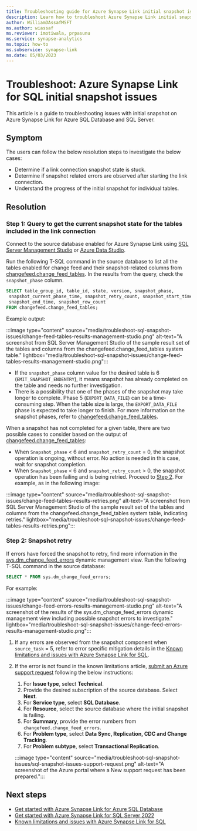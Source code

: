 ```yaml
---
title: Troubleshooting guide for Azure Synapse Link initial snapshot issues for Azure SQL Database and SQL Server 
description: Learn how to troubleshoot Azure Synapse Link initial snapshot issues for Azure SQL Database and SQL Server
author: WilliamDAssafMSFT
ms.author: wiassaf
ms.reviewer: imotiwala, prpasunu
ms.service: synapse-analytics
ms.topic: how-to
ms.subservice: synapse-link
ms.date: 05/03/2023
---
```


# Troubleshoot: Azure Synapse Link for SQL initial snapshot issues 

This article is a guide to troubleshooting issues with initial snapshot on Azure Synapse Link for Azure SQL Database and SQL Server.

## Symptom

The users can follow the below resolution steps to investigate the below cases: 

- Determine if a link connection snapshot state is stuck.
- Determine if snapshot related errors are observed after starting the link connection.
- Understand the progress of the initial snapshot for individual tables.

## Resolution

### Step 1: Query to get the current snapshot state for the tables included in the link connection 

Connect to the source database enabled for Azure Synapse Link using [SQL Server Management Studio](https://aka.ms/ssms) or [Azure Data Studio](https://aka.ms/azuredatastudio).

Run the following T-SQL command in the source database to list all the tables enabled for change feed and their snapshot-related columns from [changefeed.change_feed_tables](/sql/relational-databases/system-tables/changefeed-change-feed-tables-transact-sql). In the results from the query, check the `snapshot_phase` column. 

```sql
SELECT table_group_id, table_id, state, version, snapshot_phase, 
 snapshot_current_phase_time, snapshot_retry_count, snapshot_start_time,
 snapshot_end_time, snapshot_row_count 
FROM changefeed.change_feed_tables;
```

Example output:

:::image type="content" source="media/troubleshoot-sql-snapshot-issues/change-feed-tables-results-management-studio.png" alt-text="A screenshot from SQL Server Management Studio of the sample result set of the tables and columns from the changefeed.change_feed_tables system table." lightbox="media/troubleshoot-sql-snapshot-issues/change-feed-tables-results-management-studio.png":::

 - If the `snapshot_phase` column value for the desired table is 6 (`EMIT_SNAPSHOT_ENDENTRY`), it means snapshot has already completed on the table and needs no further investigation. 
 - There is a possibility that one of the phases of the snapshot may take longer to complete. Phase 5 (`EXPORT_DATA_FILE`) can be a time-consuming step. When the table size is large, the `EXPORT_DATA_FILE` phase is expected to take longer to finish. For more information on the snapshot phases, refer to [changefeed.change_feed_tables](/sql/relational-databases/system-tables/changefeed-change-feed-tables-transact-sql).

When a snapshot has not completed for a given table, there are two possible cases to consider based on the output of [changefeed.change_feed_tables](/sql/relational-databases/system-tables/changefeed-change-feed-tables-transact-sql):

- When `Snapshot_phase` < 6 and `snapshot_retry_count` = 0, the snapshot operation is ongoing, without error. No action is needed in this case, wait for snapshot completion.
- When `Snapshot_phase` < 6 and `snapshot_retry_count` > 0, the snapshot operation has been failing and is being retried. Proceed to [Step 2](#step-2-snapshot-retry). For example, as in the following image:

:::image type="content" source="media/troubleshoot-sql-snapshot-issues/change-feed-tables-results-retries.png" alt-text="A screenshot from SQL Server Management Studio of the sample result set of the tables and columns from the changefeed.change_feed_tables system table, indicating retries." lightbox="media/troubleshoot-sql-snapshot-issues/change-feed-tables-results-retries.png":::

### Step 2: Snapshot retry

If errors have forced the snapshot to retry, find more information in the [sys.dm_change_feed_errors](/sql/relational-databases/system-dynamic-management-views/sys-dm-change-feed-errors) dynamic management view. Run the following T-SQL command in the source database:

```sql
SELECT * FROM sys.dm_change_feed_errors;
```

For example:

:::image type="content" source="media/troubleshoot-sql-snapshot-issues/change-feed-errors-results-management-studio.png" alt-text="A screenshot of the results of the sys.dm_change_feed_errors dynamic management view including possible snapshot errors to investigate." lightbox="media/troubleshoot-sql-snapshot-issues/change-feed-errors-results-management-studio.png":::

1. If any errors are observed from the snapshot component when `source_task` = 5, refer to error specific mitigation details in the [Known limitations and issues with Azure Synapse Link for SQL](../synapse-link-for-sql-known-issues.md).
1. If the error is not found in the known limitations article, [submit an Azure support request](https://portal.azure.com/#blade/Microsoft_Azure_Support/HelpAndSupportBlade/newsupportrequest) following the below instructions:
    1.    For **Issue type**, select **Technical**.
    2.    Provide the desired subscription of the source database. Select **Next**.
    3.    For **Service type**, select **SQL Database**.
    4.    For **Resource**, select the source database where the initial snapshot is failing.
    5.    For **Summary**, provide the error numbers from `changefeed.change_feed_errors`.
    6.    For **Problem type**, select **Data Sync, Replication, CDC and Change Tracking**.
    7.    For **Problem subtype**, select **Transactional Replication**.
    
   :::image type="content" source="media/troubleshoot-sql-snapshot-issues/sql-snapshot-issues-support-request.png" alt-text="A screenshot of the Azure portal where a New support request has been prepared.":::

## Next steps

 - [Get started with Azure Synapse Link for Azure SQL Database](../connect-synapse-link-sql-database.md)
 - [Get started with Azure Synapse Link for SQL Server 2022](../connect-synapse-link-sql-server-2022.md)
 - [Known limitations and issues with Azure Synapse Link for SQL](../synapse-link-for-sql-known-issues.md)
